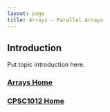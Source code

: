 ```yaml
---
layout: page
title: Arrays - Parallel Arrays
---
```


## Introduction
Put topic introduction here.

### [Arrays Home](index.md)
### [CPSC1012 Home](../)